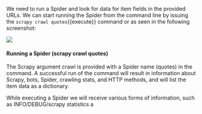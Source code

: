 We need to run a Spider and look for data for item fields in the provided URLs. We can start running the Spider from the command line by issuing the `scrapy crawl quotes`{{execute}} command or as seen in the following screenshot:

![](https://github.com/fenago/katacoda-scenarios/raw/master/web-scraping-with-python/chapter-05-02/steps/14/1.png)

#### Running a Spider (scrapy crawl quotes)
The Scrapy argument crawl is provided with a Spider name (quotes) in the command. A successful run of the command will result in information about Scrapy, bots, Spider, crawling stats, and HTTP methods, and will list the item data as a dictionary. 

While executing a Spider we will receive various forms of information, such as INFO/DEBUG/scrapy statistics a